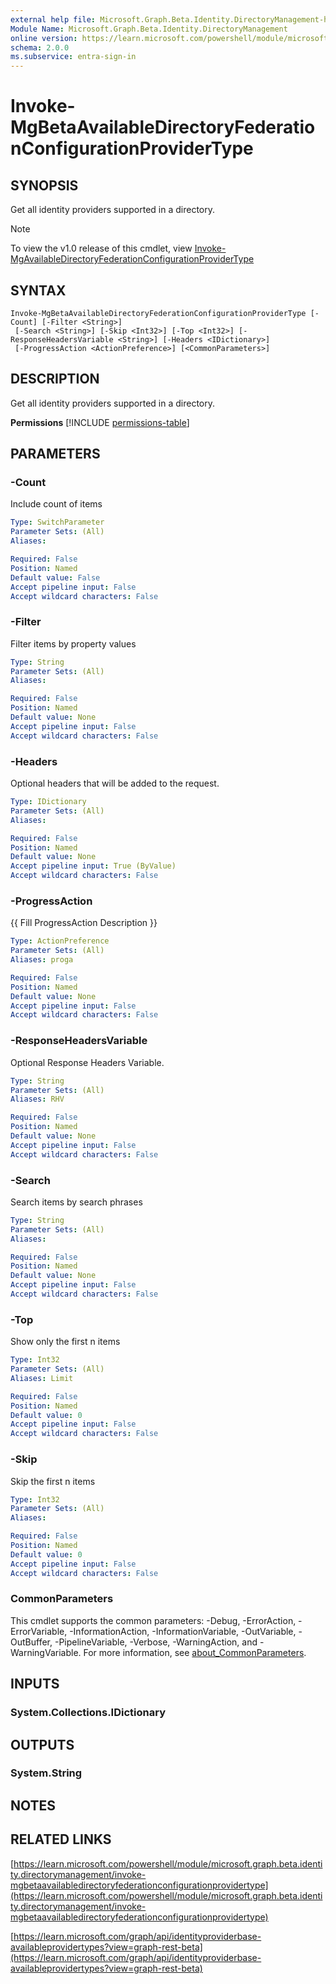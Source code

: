 ```yaml
---
external help file: Microsoft.Graph.Beta.Identity.DirectoryManagement-help.xml
Module Name: Microsoft.Graph.Beta.Identity.DirectoryManagement
online version: https://learn.microsoft.com/powershell/module/microsoft.graph.beta.identity.directorymanagement/invoke-mgbetaavailabledirectoryfederationconfigurationprovidertype
schema: 2.0.0
ms.subservice: entra-sign-in
---
```


# Invoke-MgBetaAvailableDirectoryFederationConfigurationProviderType

## SYNOPSIS
Get all identity providers supported in a directory.

> [!NOTE]
> To view the v1.0 release of this cmdlet, view [Invoke-MgAvailableDirectoryFederationConfigurationProviderType](/powershell/module/Microsoft.Graph.Identity.DirectoryManagement/Invoke-MgAvailableDirectoryFederationConfigurationProviderType?view=graph-powershell-1.0)

## SYNTAX

```
Invoke-MgBetaAvailableDirectoryFederationConfigurationProviderType [-Count] [-Filter <String>]
 [-Search <String>] [-Skip <Int32>] [-Top <Int32>] [-ResponseHeadersVariable <String>] [-Headers <IDictionary>]
 [-ProgressAction <ActionPreference>] [<CommonParameters>]
```

## DESCRIPTION
Get all identity providers supported in a directory.

**Permissions**
[!INCLUDE [permissions-table](~/../graphref/api-reference/beta/includes/permissions/identityproviderbase-availableprovidertypes-permissions.md)]

## PARAMETERS

### -Count
Include count of items

```yaml
Type: SwitchParameter
Parameter Sets: (All)
Aliases:

Required: False
Position: Named
Default value: False
Accept pipeline input: False
Accept wildcard characters: False
```

### -Filter
Filter items by property values

```yaml
Type: String
Parameter Sets: (All)
Aliases:

Required: False
Position: Named
Default value: None
Accept pipeline input: False
Accept wildcard characters: False
```

### -Headers
Optional headers that will be added to the request.

```yaml
Type: IDictionary
Parameter Sets: (All)
Aliases:

Required: False
Position: Named
Default value: None
Accept pipeline input: True (ByValue)
Accept wildcard characters: False
```

### -ProgressAction
{{ Fill ProgressAction Description }}

```yaml
Type: ActionPreference
Parameter Sets: (All)
Aliases: proga

Required: False
Position: Named
Default value: None
Accept pipeline input: False
Accept wildcard characters: False
```

### -ResponseHeadersVariable
Optional Response Headers Variable.

```yaml
Type: String
Parameter Sets: (All)
Aliases: RHV

Required: False
Position: Named
Default value: None
Accept pipeline input: False
Accept wildcard characters: False
```

### -Search
Search items by search phrases

```yaml
Type: String
Parameter Sets: (All)
Aliases:

Required: False
Position: Named
Default value: None
Accept pipeline input: False
Accept wildcard characters: False
```

### -Top
Show only the first n items

```yaml
Type: Int32
Parameter Sets: (All)
Aliases: Limit

Required: False
Position: Named
Default value: 0
Accept pipeline input: False
Accept wildcard characters: False
```

### -Skip
Skip the first n items

```yaml
Type: Int32
Parameter Sets: (All)
Aliases:

Required: False
Position: Named
Default value: 0
Accept pipeline input: False
Accept wildcard characters: False
```

### CommonParameters
This cmdlet supports the common parameters: -Debug, -ErrorAction, -ErrorVariable, -InformationAction, -InformationVariable, -OutVariable, -OutBuffer, -PipelineVariable, -Verbose, -WarningAction, and -WarningVariable. For more information, see [about_CommonParameters](http://go.microsoft.com/fwlink/?LinkID=113216).

## INPUTS

### System.Collections.IDictionary
## OUTPUTS

### System.String
## NOTES

## RELATED LINKS

[https://learn.microsoft.com/powershell/module/microsoft.graph.beta.identity.directorymanagement/invoke-mgbetaavailabledirectoryfederationconfigurationprovidertype](https://learn.microsoft.com/powershell/module/microsoft.graph.beta.identity.directorymanagement/invoke-mgbetaavailabledirectoryfederationconfigurationprovidertype)

[https://learn.microsoft.com/graph/api/identityproviderbase-availableprovidertypes?view=graph-rest-beta](https://learn.microsoft.com/graph/api/identityproviderbase-availableprovidertypes?view=graph-rest-beta)






